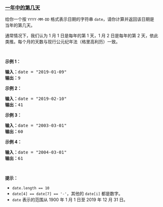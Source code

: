 ### [一年中的第几天](https://leetcode-cn.com/problems/day-of-the-year)

<p>给你一个按 <code>YYYY-MM-DD</code> 格式表示日期的字符串&nbsp;<code>date</code>，请你计算并返回该日期是当年的第几天。</p>

<p>通常情况下，我们认为 1 月 1 日是每年的第 1 天，1 月 2 日是每年的第 2 天，依此类推。每个月的天数与现行公元纪年法（格里高利历）一致。</p>

<p>&nbsp;</p>

<p><strong>示例 1：</strong></p>

<pre><strong>输入：</strong>date = &quot;2019-01-09&quot;
<strong>输出：</strong>9
</pre>

<p><strong>示例 2：</strong></p>

<pre><strong>输入：</strong>date = &quot;2019-02-10&quot;
<strong>输出：</strong>41
</pre>

<p><strong>示例 3：</strong></p>

<pre><strong>输入：</strong>date = &quot;2003-03-01&quot;
<strong>输出：</strong>60
</pre>

<p><strong>示例 4：</strong></p>

<pre><strong>输入：</strong>date = &quot;2004-03-01&quot;
<strong>输出：</strong>61</pre>

<p>&nbsp;</p>

<p><strong>提示：</strong></p>

<ul>
	<li><code>date.length == 10</code></li>
	<li><code>date[4] == date[7] == &#39;-&#39;</code>，其他的&nbsp;<code>date[i]</code>&nbsp;都是数字。</li>
	<li><code>date</code> 表示的范围从 1900 年 1 月 1 日至 2019 年 12 月 31 日。</li>
</ul>
